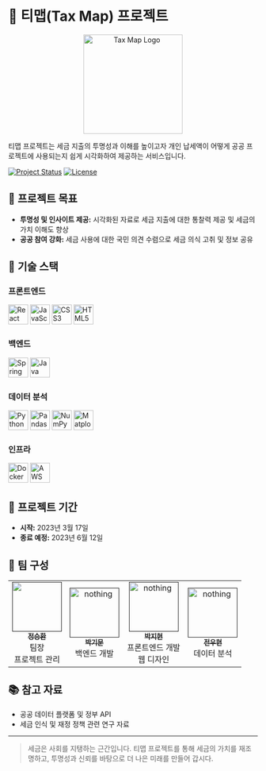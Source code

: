 # 🌳 티맵(Tax Map) 프로젝트

<div align="center">
  <img src="https://example.com/tax-map-logo.png" alt="Tax Map Logo" width="200">
</div>

티맵 프로젝트는 세금 지출의 투명성과 이해를 높이고자 개인 납세액이 어떻게 공공 프로젝트에 사용되는지 쉽게 시각화하여 제공하는 서비스입니다.

[![Project Status](https://img.shields.io/badge/status-active-brightgreen)](https://example.com)
[![License](https://img.shields.io/badge/license-MIT-blue)](https://opensource.org/licenses/MIT)

## 🎯 프로젝트 목표

- **투명성 및 인사이트 제공:** 시각화된 자료로 세금 지출에 대한 통찰력 제공 및 세금의 가치 이해도 향상
- **공공 참여 강화:** 세금 사용에 대한 국민 의견 수렴으로 세금 의식 고취 및 정보 공유

## 🧰 기술 스택

### 프론트엔드
<div>
  <img src="https://cdn.jsdelivr.net/gh/devicons/devicon/icons/react/react-original.svg" title="React" width="40" height="40"/>
  <img src="https://cdn.jsdelivr.net/gh/devicons/devicon/icons/javascript/javascript-original.svg" title="JavaScript" width="40" height="40"/>
  <img src="https://cdn.jsdelivr.net/gh/devicons/devicon/icons/css3/css3-original.svg" title="CSS3" width="40" height="40"/>
  <img src="https://cdn.jsdelivr.net/gh/devicons/devicon/icons/html5/html5-original.svg" title="HTML5" width="40" height="40"/>
</div>

### 백엔드
<div>
  <img src="https://cdn.jsdelivr.net/gh/devicons/devicon/icons/spring/spring-original.svg" title="Spring" width="40" height="40"/>
  <img src="https://cdn.jsdelivr.net/gh/devicons/devicon/icons/java/java-original.svg" title="Java" width="40" height="40"/>
</div>

### 데이터 분석
<div>
 <img src="https://cdn.jsdelivr.net/gh/devicons/devicon/icons/python/python-original.svg" title="Python" width="40" height="40"/>
  <img src="https://cdn.jsdelivr.net/gh/devicons/devicon/icons/pandas/pandas-original.svg" title="Pandas" width="40" height="40"/>
  <img src="https://cdn.jsdelivr.net/gh/devicons/devicon/icons/numpy/numpy-original.svg" title="NumPy" width="40" height="40"/>
  <img src="https://cdn.jsdelivr.net/gh/devicons/devicon/icons/matplotlib/matplotlib-original.svg" title="Matplotlib" width="40" height="40"/>
</div>

### 인프라
<div>
  <img src="https://cdn.jsdelivr.net/gh/devicons/devicon/icons/docker/docker-original.svg" title="Docker" width="40" height="40"/>
    <img src="https://cdn.jsdelivr.net/gh/devicons/devicon/icons/amazonwebservices/amazonwebservices-original-wordmark.svg" title="AWS" width="40" height="40"/>
</div>

## 🚀 프로젝트 기간

- **시작:** 2023년 3월 17일
- **종료 예정:** 2023년 6월 12일

## 👥 팀 구성

<table>
  <tr>
    <td align="center">
      <a href="">
        <img src="" width="100px;" alt=""/>
        <br />
        <sub><b>정승환</b></sub>
      </a>
      <br />
      팀장
      <br />
      프로젝트 관리
    </td>
    <td align="center">
      <a href="">
        <img src="" width="100px;" alt="nothing"/>
        <br />
        <sub><b>박기문</b></sub>
      </a>
      <br />
      백엔드 개발
    </td>
    <td align="center">
      <a href="">
        <img src="" width="100px;" alt="nothing"/>
        <br />
        <sub><b>박지현</b></sub>
      </a>
      <br />
      프론트엔드 개발
      <br />
      웹 디자인  
    </td>
    <td align="center">
      <a href="">
        <img src="" width="100px;" alt="nothing"/>
        <br />
        <sub><b>전우현</b></sub>
      </a>
      <br />
      데이터 분석    
    </td>
  </tr>
</table>

## 📚 참고 자료

- 공공 데이터 플랫폼 및 정부 API 
- 세금 인식 및 재정 정책 관련 연구 자료

---

> 세금은 사회를 지탱하는 근간입니다. 티맵 프로젝트를 통해 세금의 가치를 재조명하고, 투명성과 신뢰를 바탕으로 더 나은 미래를 만들어 갑시다.
